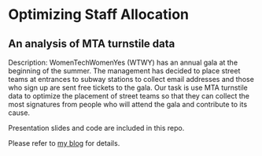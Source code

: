# Optimizing Staff Allocation
## An analysis of MTA turnstile data

Description: WomenTechWomenYes (WTWY) has an annual gala at the beginning of the summer. The management has decided to place street teams at entrances to subway stations to collect email addresses and those who sign up are sent free tickets to the gala. Our task is use MTA turnstile data to optimize the placement of street teams so that they can collect the most signatures from people who will attend the gala and contribute to its cause.

Presentation slides and code are included in this repo.

Please refer to [my blog][1] for details.

[1]: https://jonathantoro.github.io/MTA-Analysis/
